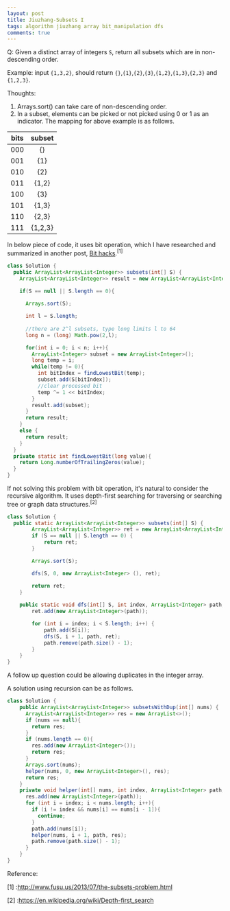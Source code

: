 ```yaml
---
layout: post
title: Jiuzhang-Subsets I
tags: algorithm jiuzhang array bit_manipulation dfs
comments: true
---
```


Q: Given a distinct array of integers `S`, return all subsets which are in non-descending order.

Example: input `{1,3,2}`, should return `{}`,`{1}`,`{2}`,`{3}`,`{1,2}`,`{1,3}`,`{2,3}` and `{1,2,3}`.

Thoughts:
1. Arrays.sort() can take care of non-descending order.
2. In a subset, elements can be picked or not picked using 0 or 1 as an indicator. The mapping for above example is as follows.

|bits|subset|
|:----:|:-------:|
|000 |{}|
|001 |{1}|
|010 |{2}|
|011 |{1,2}|
|100 |{3}|
|101 |{1,3}|
|110 |{2,3}|
|111 |{1,2,3}|

In below piece of code, it uses bit operation, which I have researched and summarized in another post, [Bit hacks]({{site.baseurl}}/2017/04/22/lowlevel-bitHacks.html).<sup>[1]</sup>

```java
class Solution {
  public ArrayList<ArrayList<Integer>> subsets(int[] S) {
    ArrayList<ArrayList<Integer>> result = new ArrayList<ArrayList<Integer>>();
    
    if(S == null || S.length == 0){

      Arrays.sort(S);

      int l = S.length;
        
      //there are 2^l subsets, type long limits l to 64
      long n = (long) Math.pow(2,l);

      for(int i = 0; i < n; i++){
        ArrayList<Integer> subset = new ArrayList<Integer>();
        long temp = i;
        while(temp != 0){
          int bitIndex = findLowestBit(temp);
          subset.add(S[bitIndex]);
          //clear processed bit
          temp ^= 1 << bitIndex;
        }
        result.add(subset);
      }
      return result;
    }
    else {
      return result;
    }
  }
  private static int findLowestBit(long value){
    return Long.numberOfTrailingZeros(value);
  }
}
```

If not solving this problem with bit operation, it's natural to consider the recursive algorithm. It uses depth-first searching for traversing or searching tree or graph data structures.<sup>[2]</sup>
```java
class Solution {
  public static ArrayList<ArrayList<Integer>> subsets(int[] S) {
        ArrayList<ArrayList<Integer>> ret = new ArrayList<ArrayList<Integer>>();
        if (S == null || S.length == 0) {
            return ret;
        }

        Arrays.sort(S);

        dfs(S, 0, new ArrayList<Integer> (), ret);

        return ret;
    }
    
    public static void dfs(int[] S, int index, ArrayList<Integer> path, ArrayList<ArrayList<Integer>> ret) {
        ret.add(new ArrayList<Integer>(path));

        for (int i = index; i < S.length; i++) {
            path.add(S[i]);
            dfs(S, i + 1, path, ret);
            path.remove(path.size() - 1); 
        }
    }
}
```

A follow up question could be allowing duplicates in the integer array.

A solution using recursion can be as follows.

```java
class Solution {
    public ArrayList<ArrayList<Integer>> subsetsWithDup(int[] nums) {
      ArrayList<ArrayList<Integer>> res = new ArrayList<>();
      if (nums == null){
        return res;
      }
      if (nums.length == 0){
        res.add(new ArrayList<Integer>());
        return res;
      }
      Arrays.sort(nums);
      helper(nums, 0, new ArrayList<Integer>(), res);
      return res;
    }
    private void helper(int[] nums, int index, ArrayList<Integer> path, ArrayList<ArrayList<Integer>> res){
      res.add(new ArrayList<Integer>(path));
      for (int i = index; i < nums.length; i++){
        if (i != index && nums[i] == nums[i - 1]){
          continue;
        }
        path.add(nums[i]);
        helper(nums, i + 1, path, res);
        path.remove(path.size() - 1);
      }
    }
}
```

Reference: 

[1] :<a href='http://www.fusu.us/2013/07/the-subsets-problem.html' target='_blank'>http://www.fusu.us/2013/07/the-subsets-problem.html</a>

[2] :<a href='https://en.wikipedia.org/wiki/Depth-first_search' target='_blank'>https://en.wikipedia.org/wiki/Depth-first_search</a>
